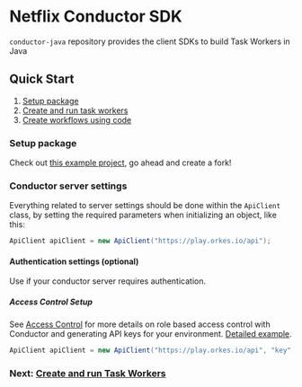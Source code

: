 # Netflix Conductor SDK

`conductor-java` repository provides the client SDKs to build Task Workers in Java

## Quick Start

1. [Setup package](#Setup-conductor-python-package)
2. [Create and run task workers](docs/worker/README.md)
3. [Create workflows using code](docs/workflow/README.md)

### Setup package

Check out [this example project](https://github.com/conductor-sdk/java-sdk-examples), go ahead and create a fork!

### Conductor server settings
Everything related to server settings should be done within the `ApiClient` class, by setting the required parameters when initializing an object, like this:

```java
ApiClient apiClient = new ApiClient("https://play.orkes.io/api");
```

#### Authentication settings (optional)
Use if your conductor server requires authentication.

##### Access Control Setup
See [Access Control](https://orkes.io/content/docs/getting-started/concepts/access-control) for more details on role based access control with Conductor and generating API keys for your environment. [Detailed example](https://github.com/conductor-sdk/java-sdk-examples/blob/main/src/main/java/io/orkes/samples/quickstart/WorkflowManagement.java#L96-L103).

```java
ApiClient apiClient = new ApiClient("https://play.orkes.io/api", "key", "secret");
```

### Next: [Create and run Task Workers](docs/worker/README.md)
